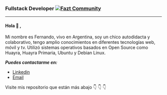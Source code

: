 ### Fullstack Developer [![Fazt Community](https://img.shields.io/badge/Fazt%20Community-GitHub-red)](https://github.com/faztcommunity)
_____

#### Hola :wave: ,  
Mi nombre es Fernando, vivo en Argentina, soy un chico autodidacta y colaborativo, tengo amplio conocimientos en diferentes tecnologías web, móvil y tv. Utilizó sistemas operativos basados en Open Source como Huayra, Huayra Primaria, Ubuntu y Debian Linux. 

***Puedes contactarme en:***
 - [Linkedin](https://www.linkedin.com/in/fernandogabriellopez/) 
 - [Email](fer.ragnar19@gmail.com)

Visite  mis repositorio que están más abajo :point_down: :point_down: :point_down:
